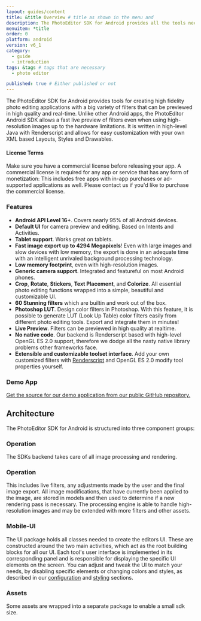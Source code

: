 ```yaml
---
layout: guides/content
title: &title Overview # title as shown in the menu and 
description: The PhotoEditor SDK for Android provides all the tools necessary to enhance your App with state-of-the-art photo editing features, effects, and assets.
menuitem: *title
order: 0
platform: android
version: v6_1
category: 
  - guide
  - introduction
tags: &tags # tags that are necessary
  - photo editor 

published: true # Either published or not 
---
```



The PhotoEditor SDK for Android provides tools for creating high fidelity photo editing applications with a big variety of filters that can be previewed in high quality and real-time. Unlike other Android apps, the PhotoEditor Android SDK allows a fast live preview of filters even when using high-resolution images up to the hardware limitations. It is written in high-level Java with Renderscript and allows for easy customization with your own XML based Layouts, Styles and Drawables.

<div class="documentation__disclaimer">
<h4>License Terms</h4>
Make sure you have a commercial license before releasing your app.
A commercial license is required for any app or service that has any form of monetization: This includes free apps with in-app purchases or ad-supported applications as well. Please contact us if you'd like to purchase the commercial license.
</div>

### Features

* __Android API Level 16+__. Covers nearly 95% of all Android devices.
* __Default UI__ for camera preview and editing. Based on Intents and Activities.
* __Tablet support__. Works great on tablets.
* __Fast image export up to 4294 Megapixels__! Even with large images and slow devices with low memory, the export is done in an adequate time with an intelligent unrivaled background processing technology.
* __Low memory footprint__, even with high-resolution images.
* __Generic camera support__. Integrated and featureful on most Android phones.
* __Crop__, __Rotate__, __Stickers__, __Text Placement__, and __Colorize__. All essential photo editing functions wrapped into a simple, beautiful and customizable UI.
* __60 Stunning filters__ which are builtin and work out of the box.
* __Photoshop LUT__. Design color filters in Photoshop. With this feature, it is possible to generate LUT (Look Up Table) color filters easily from different photo editing tools. Export and integrate them in minutes!
* __Live Preview__. Filters can be previewed in high quality at realtime.
* __No native code__. Our backend is Renderscript based with high-level OpenGL ES 2.0 support, therefore we dodge all the nasty native library problems other frameworks face.
* __Extensible and customizable toolset interface__. Add your own customized filters with [Renderscript](https://developer.android.com/guide/topics/renderscript/index.html) and OpenGL ES 2.0 modify tool properties yourself.

### Demo App

<a href="https://github.com/imgly/imgly-sdk-android-demo">Get the source for our demo application from our public GitHub repository.</a>

## Architecture
The PhotoEditor SDK for Android is structured into three component groups:

### Operation
The SDKs backend takes care of all image processing and rendering.

### Operation
This includes live filters, any adjustments made by the user and the final image export. All image modifications, that have currently been applied to the image, are stored in models and then used to determine if a new rendering pass is necessary. The processing engine is able to handle high-resolution images and may be extended with more filters and other assets.

### Mobile-UI
The UI package holds all classes needed to create the editors UI. These are constructed around the two main activities, which act as the root building blocks for all our UI. Each tool's user interface is implemented in its corresponding panel and is responsible for displaying the specific UI elements on the screen. You can adjust and tweak the UI to match your needs, by disabling specific elements or changing colors and styles, as described in our [configuration]({{site.baseurl}}/guides/{{page.platform}}/{{page.version}}/introduction/configuration) and [styling]({{site.baseurl}}/guides/{{page.platform}}/{{page.version}}/customization/styling) sections.

### Assets
Some assets are wrapped into a separate package to enable a small sdk size.
